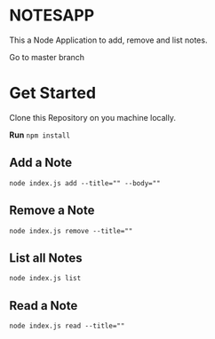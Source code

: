 # NOTESAPP
This a Node Application to add, remove and list notes.

Go to master branch




# Get Started
Clone this Repository on you machine locally.

**Run**  `npm install`



## Add a Note
`node index.js add --title="" --body=""`

## Remove a Note
`node index.js remove --title=""`

## List all Notes
`node index.js list`

## Read a Note
`node index.js read --title=""`
